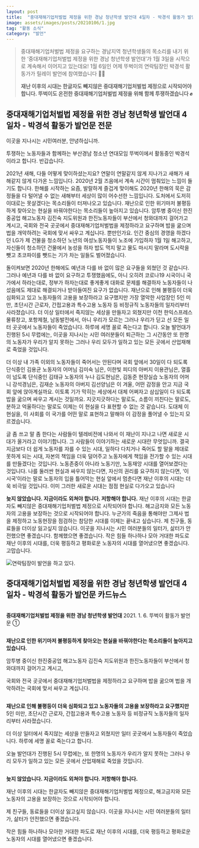 ```yaml
---
layout: post
title:  "중대재해기업처벌법 제정을 위한 경남 청년학생 발언대 4일차 - 박경석 활동가 발언문"
image: assets/images/posts/20210106/1.jpg
tag: "활동 소식"
category: "발언"
---
```

> 중대재해기업처벌법 제정을 요구하는 경남지역 청년학생들의 목소리를 내기 위한 ‘중대재해기업처벌법 제정을 위한 경남 청년학생 발언대’가 1월 3일을 시작으로 계속해서 이어지고 있는데요! 1월 6일인 어제 뚜벅이의 연락팀장인 박경석 활동가가 릴레이 발언에 참여했습니다 🏃‍♀️
>
> **재난 이후의 시대는 한글자도 빼지않은 중대재해기업처벌법 제정으로 시작되어야 합니다. 뚜벅이도 온전한 중대재해기업처벌법 제정을 위해 함께 투쟁하겠습니다 ✊**

## 중대재해기업처벌법 제정을 위한 경남 청년학생 발언대 4일차 - 박경석 활동가 발언문 전문

이곳을 지나시는 시민여러분, 안녕하십니까. 

투쟁하는 노동자들과 함께하는 부산경남 청소년 연대모임 뚜벅이에서 활동중인 박경석이라고 합니다. 반갑습니다.

2021년 새해, 다들 어떻게 맞이하셨는지요? 연말이 연말같지 않게 지나가고 새해가 새해같지 않게 다가온 느낌입니다. 2020년 2월 즈음에서 계속 시간이 멈춰있는 느낌이 들기도 합니다. 한해를 시작하는 요즘, 발랄하게 즐겁게 맞이해도 2020년 한해의 묵은 감정들을 다 털어낼 수 없는 새해부터 세상이 많이 어수선한 느낌입니다. 도처에서 도저히 이대로는 못살겠다는 목소리들이 터져나오고 있습니다. 재난으로 인한 위기마저 불평등하게 찾아오는 현실을 바꿔야한다는 목소리들이 높아지고 있습니다. 암투병 중이신 한진중공업 해고노동자 김진숙 지도위원과 한진노동자들이 부산에서 청와대까지 걸어가고 계시고, 국회와 전국 곳곳에서 중대재해기업처벌법을 제정하라고 요구하며 밥을 굶으며 법을 개악하려는 국회에 맞서 싸우고 계십니다. 뿐만인가요. 인간 중심의 경영을 하겠다던 LG가 제 건물을 청소하던 노년의 여성노동자들이 노조에 가입하자 1월 1일 해고하고, 자신들이 청소하던 건물에서 농성을 하자 밥도 먹지 말고 물도 마시지 말라며 도시락을 뺏고 초코파이를 뺏드는 기가 차는 일들도 벌어졌습니다.

돌이켜보면 2020년 한해에도 예년과 다를 바 없이 많은 요구들을 외쳤던 것 같습니다. 그러나 예년과 다를 바 없이 요구하고 투쟁했음에도, 아니 오히려 코로나19 시국이니 국가에서 하라는대로, 정부가 하자는대로 좋게좋게 대화로 문제를 해결하자 노동자들이 나섰음에도 제대로 해결되거나 받아들여진 요구가 없습니다. 재난으로 인해 불평등이 더욱 심화되고 있고 노동자들의 고용을 보장하라고 요구했지만 가장 열악한 사업장인 5인 미만, 초단시간 근로자, 간접고용과 특수고용 노동자 등 비정규직 노동자들의 일자리부터 사라졌습니다. 더 이상 일터에서 죽지않는 세상을 만들자고 외쳤지만 이천 한익스프레스 물류창고, 포항제철, 남동발전에서, 아니 우리가 모르는 그러나 우리가 딛고 선 모든 일터 곳곳에서 노동자들이 죽었습니다. 하루에 세명 꼴로 죽는다고 합니다. 오늘 발언대가 진행된 5시 무렵에는, 이곳을 지나시는 시민 여러분들이 퇴근하는 그 시간동안 또 한명의 노동자가 우리가 알지 못하는 그러나 우리 모두가 일하고 있는 모든 곳에서 산업재해로 죽었을 것입니다.

더 이상 내 가족 이외의 노동자들이 죽어서는 안된다며 국회 앞에서 30일이 다 되도록 단식중인 김용균 노동자의 어머님 김미숙 님은, 이한빛 피디의 아버지 이용관님은, 열흘이 넘도록 단식중인 김태규 노동자의 누나 김도현님은, 김동준 현장실습 노동자의 어머니 강석경님은, 김재순 노동자의 아버지 김선양님은 이 겨울, 어떤 감정을 안고 지금 국회 앞에 앉아계실까요. 이토록 기가 막히는 세상에서 대체 어쩌자고 삼십일이 다 되도록 밥을 굶으며 싸우고 계시는 것일까요. 지긋지긋하다는 말로도, 소름이 끼친다는 말로도, 분하고 억울하다는 말로도 이제는 이 현실을 다 표현할 수 없는 것 같습니다. 도대체 이 현실을, 이 사회를 이 국가를 어떤 말로 표현하고 말해야 이 감정을 풀어낼 수 있는지 모르겠습니다. 

글 좀 쓰고 말 좀 한다는 사람들이 텔레비전에 나와서 이 재난이 지나고 나면 새로운 시대가 올거라고 이야기합니다. 그 사람들이 이야기하는 새로운 시대란 무엇입니까. 결국 지금보다 더 쉽게 노동자를 자를 수 있는 시대, 일하다 다치거나 죽어도 할 말을 제대로 못하게 되는 시대, 자본의 책임을 더욱 덜어주고 노동자에게 책임을 전가할 수 있는 시대를 만들겠다는 것입니다. 노동존중이 아니라 노동기만, 노동재앙 시대를 열어보겠다는 것입니다. 나를 둘러싼 현실과 싸우지 않는다면, 자신의 권리를 요구하지 않는다면, ‘이 시국’이라는 말로 노동자의 입을 틀어막는 현실 앞에서 멈춘다면 재난 이후의 시대는 더욱 비극일 것입니다. 이미 그러한 새로운 시대는 점점 현실로 다가오고 있습니다

**늦지 않았습니다. 지금이라도 외쳐야 합니다. 저항해야 합니다.** 재난 이후의 시대는 한글자도 빼지않은 중대재해기업처벌법 제정으로 시작되어야 합니다. 해고금지와 모든 노동자의 고용을 보장하는 것으로 시작되어야 합니다. 누군가의 죽음을 통해야만 그제사 법을 제정하고 노동현장을 점검하는 참담한 시대를 이제는 끝내고 싶습니다. 제 친구들, 동료들을 더이상 잃고싶지 않습니다. 이곳을 지나시는 시민 여러분들의 일터가, 삶터가 안전했으면 좋겠습니다. 함께했으면 좋겠습니다. 작은 힘들 하나하나 모아 거대한 파도로 재난 이후의 시대를, 더욱 평등하고 평화로운 노동자의 시대를 열어냈으면 좋겠습니다. 고맙습니다. 


<p class="mb-5"><img class="shadow-lg" src="/assets/images/posts/20210106/2.jpg" alt="연락팀장이 발언을 하고 있다." /></p>

## 중대재해기업처벌법 제정을 위한 경남 청년학생 발언대 4일차 - 박경석 활동가 발언문 카드뉴스

<p class="mb-5"><img class="shadow-lg" src="/assets/images/posts/20210106/card1.png" alt="" /></p>

**중대재해기업처벌법 제정을 위한 경남 청년학생 발언대**
2021\. 1\. 6\. 뚜벅이 활동가 발언문 ①

<p class="mb-5"><img class="shadow-lg" src="/assets/images/posts/20210106/card2.png" alt="" /></p>

**재난으로 인한 위기마저
불평등하게 찾아오는 현실을 
바꿔야한다는 목소리들이 
높아지고 있습니다.**

암투병 중이신 한진중공업 해고노동자
김진숙 지도위원과 한진노동자들이 
부산에서 청와대까지 걸어가고 계시고, 

국회와 전국 곳곳에서 
중대재해기업처벌법을 제정하라고 
요구하며 밥을 굶으며 
법을 개악하려는 국회에 맞서
싸우고 계십니다.

<p class="mb-5"><img class="shadow-lg" src="/assets/images/posts/20210106/card3.png" alt="" /></p>

**재난으로 인해 불평등이 더욱 심화되고 있고
노동자들의 고용을 보장하라고 요구했지만** 
5인 미만, 초단시간 근로자, 간접고용과 
특수고용 노동자 등 비정규직 노동자들의 
일자리부터 사라졌습니다. 

더 이상 일터에서 죽지않는 세상을 
만들자고 외쳤지만 일터 곳곳에서 
노동자들이 죽었습니다. 하루에 세명 꼴로
죽는다고 합니다. 

오늘 발언대가 진행된 5시 무렵에는, 
또 한명의 노동자가 우리가 알지 못하는 
그러나 우리 모두가 일하고 있는 모든 곳에서
산업재해로 죽었을 것입니다.

<p class="mb-5"><img class="shadow-lg" src="/assets/images/posts/20210106/card4.png" alt="" /></p>

**늦지 않았습니다.
지금이라도 외쳐야 합니다. 저항해야 합니다.**

재난 이후의 시대는 한글자도
빼지않은 중대재해기업처벌법 제정으로,
해고금지와 모든 노동자의 고용을
보장하는 것으로 시작되어야 합니다. 

제 친구들, 동료들을 더이상 잃고싶지 않습니다. 
이곳을 지나시는 시민 여러분들의
일터가, 삶터가 안전했으면 좋겠습니다.

작은 힘들 하나하나 모아한 거대한 파도로 
재난 이후의 시대를, 더욱 평등하고 평화로운 
노동자의 시대를 열어냈으면 좋겠습니다. 
